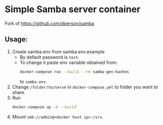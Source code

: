# Simple Samba server container
Fork of https://github.com/dperson/samba
## Usage:
1. Create samba.env from samba.env.example
   - By default password is `test`.
   - To change it paste env variable obtained from:
       ```sh
       docker-compose run --build --rm samba-gen-hashes
       ```
     to `samba.env`.
2. Change `/folder/to/serve` in `docker-compose.yml` to folder you want to share.
3. Run
    ```sh
    docker-compose up -d --build`
    ```
4. Mount `smb://admin@<docker host ip>:/srv`.